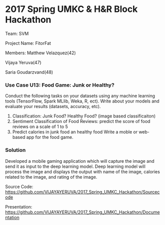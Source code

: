 # 2017 Spring UMKC &amp; H&amp;R Block Hackathon

Team: SVM

Project Name: FitorFat

Members:
Matthew Velazquez(42)

Vijaya Yeruva(47)

Saria Goudarzvand(48)

### Use Case U13: Food Game: Junk or Healthy?

Conduct the following tasks on your datasets using any machine learning tools (TensorFlow, Spark MLlib, Weka, R, ect). Write about your models and evaluate your results (datasets, accuracy, etc).
1. Classification: Junk Food? Healthy Food? (image based classificaiton)
2. Sentiment Classification of Food Reviews:  predict the score of food reviews on a scale of 1 to 5 
3. Predict calories in junk food an healthy food
Write a moble or web-based app for the food game.	


### Solution

Developed a mobile gaming application which will capture the image and send it as input to the deep learning model. Deep learning model will process the image and displays the output with name of the image, calories related to the image, and rating of the image.

Source Code: https://github.com/VIJAYAYERUVA/2017_Spring_UMKC_Hackathon/Sourcecode

Presentation: https://github.com/VIJAYAYERUVA/2017_Spring_UMKC_Hackathon/Documentation
